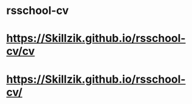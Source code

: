 # rsschool-cv
# https://Skillzik.github.io/rsschool-cv/cv
# https://Skillzik.github.io/rsschool-cv/
